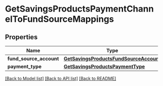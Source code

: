 # GetSavingsProductsPaymentChannelToFundSourceMappings

## Properties
Name | Type | Description | Notes
------------ | ------------- | ------------- | -------------
**fund_source_account** | [**GetSavingsProductsFundSourceAccount**](GetSavingsProductsFundSourceAccount.md) |  | [optional] 
**payment_type** | [**GetSavingsProductsPaymentType**](GetSavingsProductsPaymentType.md) |  | [optional] 

[[Back to Model list]](../README.md#documentation-for-models) [[Back to API list]](../README.md#documentation-for-api-endpoints) [[Back to README]](../README.md)

